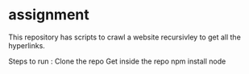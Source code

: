 # assignment
This repository has scripts to crawl a website recursivley to get all the hyperlinks.


Steps to run : 
Clone the repo
Get inside the repo
npm install
node <script name>

Scripts present : 
1) crawler_with_promise

2) crawler_without_promise
